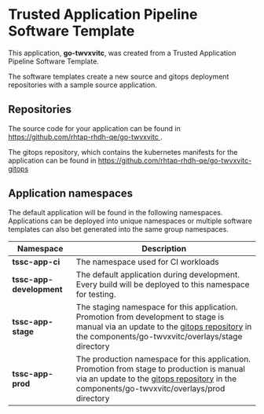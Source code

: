 # Trusted Application Pipeline Software Template

This application, **go-twvxvitc**, was created from a Trusted Application Pipeline Software Template.

The software templates create a new source and gitops deployment repositories with a sample source application. 

## Repositories

The source code for your application can be found in [https://github.com/rhtap-rhdh-qe/go-twvxvitc ](https://github.com/rhtap-rhdh-qe/go-twvxvitc ).
 
The gitops repository, which contains the kubernetes manifests for the application can be found in 
[https://github.com/rhtap-rhdh-qe/go-twvxvitc-gitops ](https://github.com/rhtap-rhdh-qe/go-twvxvitc-gitops ) 

## Application namespaces 

The default application will be found in the following namespaces. Applications can be deployed into unique namespaces or multiple software templates can also bet generated into the same group namespaces.  

|  Namespace   |  Description   |  
| -------- | -------- |
| **tssc-app-ci** | The namespace used for CI workloads |
| **tssc-app-development** | The default application during development. Every build will be deployed to this namespace for testing. |
| **tssc-app-stage** | The staging namespace for this application. Promotion from development to stage is manual via an update to the [gitops repository](https://github.com/rhtap-rhdh-qe/go-twvxvitc-gitops ) in the components/go-twvxvitc/overlays/stage directory |
| **tssc-app-prod** | The production namespace for this application. Promotion from stage to production is manual via an update to the [gitops repository](https://github.com/rhtap-rhdh-qe/go-twvxvitc-gitops ) in the components/go-twvxvitc/overlays/prod directory |